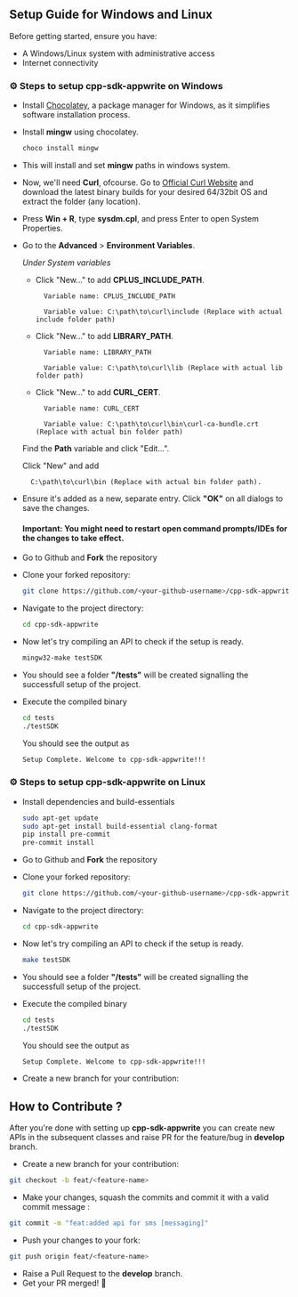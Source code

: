 ## Setup Guide for Windows and Linux

Before getting started, ensure you have:

- A Windows/Linux system with administrative access
- Internet connectivity

### ⚙️ Steps to setup cpp-sdk-appwrite on Windows
- Install [Chocolatey](https://chocolatey.org/install), a package manager for Windows, as it simplifies software installation process.
- Install **mingw** using chocolatey.
    ```bash
    choco install mingw
    ```
- This will install and set **mingw** paths in windows system.
- Now, we'll need **Curl**, ofcourse. Go to [Official Curl Website](https://curl.se/windows/) and download the latest binary builds for your desired 64/32bit OS and extract the folder (any location).

- Press **Win + R**, type **sysdm.cpl**, and press Enter to open System Properties.
- Go to the **Advanced** > **Environment Variables**.

    _Under System variables_

    - Click "New..." to add **CPLUS_INCLUDE_PATH**.

            Variable name: CPLUS_INCLUDE_PATH

            Variable value: C:\path\to\curl\include (Replace with actual include folder path)

    - Click "New..." to add **LIBRARY_PATH**.

            Variable name: LIBRARY_PATH

            Variable value: C:\path\to\curl\lib (Replace with actual lib folder path)

    - Click "New..." to add **CURL_CERT**.

            Variable name: CURL_CERT

            Variable value: C:\path\to\curl\bin\curl-ca-bundle.crt (Replace with actual bin folder path)
        
    Find the **Path** variable and click "Edit...".

    Click "New" and add 
    
        C:\path\to\curl\bin (Replace with actual bin folder path).

- Ensure it's added as a new, separate entry. Click **"OK"** on all dialogs to save the changes.

    #### Important: You might need to restart open command prompts/IDEs for the changes to take effect.
- Go to Github and **Fork** the repository
- Clone your forked repository:

    ```bash
    git clone https://github.com/<your-github-username>/cpp-sdk-appwrite.git
    ```
- Navigate to the project directory:
    ```bash
    cd cpp-sdk-appwrite
    ```
- Now let's try compiling an API to check if the setup is ready.
    ```bash
    mingw32-make testSDK
    ```
- You should see a folder **"/tests"** will be created signalling the successfull setup of the project.
- Execute the compiled binary
    ```bash
    cd tests
    ./testSDK
    ```
    You should see the output as 
    ```bash
    Setup Complete. Welcome to cpp-sdk-appwrite!!!
    ```

### ⚙️ Steps to setup cpp-sdk-appwrite on Linux

- Install dependencies and build-essentials
    ```bash
    sudo apt-get update
    sudo apt-get install build-essential clang-format
    pip install pre-commit
    pre-commit install
    ```
- Go to Github and **Fork** the repository
- Clone your forked repository:
    ```bash
    git clone https://github.com/<your-github-username>/cpp-sdk-appwrite.git
    ```

- Navigate to the project directory:
    ```bash
    cd cpp-sdk-appwrite
    ```

 - Now let's try compiling an API to check if the setup is ready.
    ```bash
    make testSDK
    ```
- You should see a folder **"/tests"** will be created signalling the successfull setup of the project.
- Execute the compiled binary
    ```bash
    cd tests
    ./testSDK
    ```

    You should see the output as 
    ```bash
    Setup Complete. Welcome to cpp-sdk-appwrite!!!
    ```
- Create a new branch for your contribution:

## How to Contribute ?

After you're done with setting up **cpp-sdk-appwrite** you can create new APIs in the subsequent classes and raise PR for the feature/bug in **develop** branch.

- Create a new branch for your contribution:
```bash
git checkout -b feat/<feature-name>
```

- Make your changes, squash the commits and commit it with a valid commit message :

```bash
git commit -m "feat:added api for sms [messaging]"
```

- Push your changes to your fork:

```bash
git push origin feat/<feature-name>
```

- Raise a Pull Request to the **develop** branch.
- Get your PR merged! 🚀